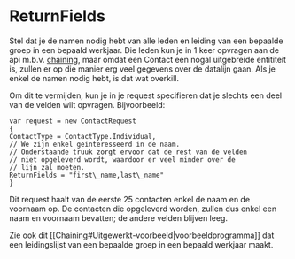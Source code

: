ReturnFields
============

Stel dat je de namen nodig hebt van alle leden en leiding van een
bepaalde groep in een bepaald werkjaar. Die leden kun je in 1 keer
opvragen aan de api m.b.v. [chaining](chaining.md), maar omdat een Contact een
nogal uitgebreide entititeit is, zullen er op die manier erg veel
gegevens over de datalijn gaan. Als je enkel de namen nodig hebt, is dat
wat overkill.

Om dit te vermijden, kun je in je request specifieren dat je slechts een
deel van de velden wilt opvragen. Bijvoorbeeld:

```
var request = new ContactRequest
{
ContactType = ContactType.Individual,
// We zijn enkel geinteresseerd in de naam.
// Onderstaande truuk zorgt ervoor dat de rest van de velden
// niet opgeleverd wordt, waardoor er veel minder over de
// lijn zal moeten.
ReturnFields = "first\_name,last\_name"
}
```

Dit request haalt van de eerste 25 contacten enkel de naam en de
voornaam op. De contacten die opgeleverd worden, zullen dus enkel een
naam en voornaam bevatten; de andere velden blijven leeg.

Zie ook dit \[\[Chaining\#Uitgewerkt-voorbeeld|voorbeeldprogramma\]\]
dat een leidingslijst van een bepaalde groep in een bepaald werkjaar
maakt.
